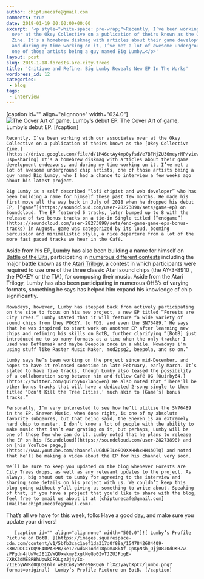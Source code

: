 ```yaml
---
author: chiptunecafe@gmail.com
comments: true
date: 2019-01-19 00:00:00+00:00
excerpt: '<p style="white-space: pre-wrap;">Recently, I’ve been working with our associates
  over at the Okey Collective on a publication of theirs known as the Okey Collective
  Zine. It’s a homebrew diskmag with articles about their game development endeavors,
  and during my time working on it, I’ve met a lot of awesome underground chip artists,
  one of those artists being a guy named Big Lumby…</p>'
layout: post
slug: 2019-1-18-forests-are-city-trees
title: 'Critique and Refine: Big Lumby Reveals New EP In The Works'
wordpress_id: 12
categories:
 - blog
tags:
 - Interview
---
```


[caption id="" align="alignnone" width="624.0"]![ The Cover Art of game, Lumby’s debut EP. ](https://images.squarespace-cdn.com/content/v1/5bfb3cac1aef1da317d0f89a/1547842609807-ME1SM4LICQLV8TIDINKW/ke17ZwdGBToddI8pDm48kJZyeBWNgJupo2aLeY0aOqFZw-zPPgdn4jUwVcJE1ZvWQUxwkmyExglNqGp0IvTJZUJFbgE-7XRK3dMEBRBhUpy5md3sDMdzmWwDiYn2MS9ppxXddMr-lJxLMOQyGYfOPBm6F5ikpbfDU2mIQkoyhQs/game.png?format=original)  The Cover Art of game, Lumby’s debut EP. [/caption] 
  



	Recently, I’ve been working with our associates over at the Okey Collective on a publication of theirs known as the [Okey Collective Zine.](https://drive.google.com/file/d/1M46ctAy4mp0yfsdVe7BFMjZU36meyrMP/view?usp=sharing) It’s a homebrew diskmag with articles about their game development endeavors, and during my time working on it, I’ve met a lot of awesome underground chip artists, one of those artists being a guy named Big Lumby, who I had a chance to interview a few weeks ago about his latest project.

	Big Lumby is a self described “lofi chipist and web developer” who has been building a name for himself these past few months. He made his first move all the way back in July of 2018 when he dropped his debut EP, [“game”](https://soundcloud.com/user-28273898/sets/game-ep) on Soundcloud. The EP featured 6 tracks, later bumped up to 8 with the release of two bonus tracks on a tie-in Single titled [“endgame”](https://soundcloud.com/user-28273898/sets/end-game-game-eps-bonus-tracks) in August. game was categorized by its loud, booming percussion and minimalistic style, a nice departure from a lot of the more fast paced tracks we hear in the Café.

Aside from his EP, Lumby has also been building a name for himself on [Battle of the Bits,](http://battleofthebits.org/) participating in [numerous different contests](http://battleofthebits.org/barracks/Profile/big+lumby/Chiptune) including the major battle known as the [Atari Trilogy,](http://battleofthebits.org/arena/Battle/3942/Atari+Trilogy/) a contest in which participants were required to use one of the three classic Atari sound chips (the AY-3-8910 , the POKEY or the TIA), for composing their music. Aside from the Atari Trilogy, Lumby has also been participating in numerous OHB’s of varying formats, something he says has helped him expand his knowledge of chip significantly.

	Nowadays, however, Lumby has stepped back from actively participating on the site to focus on his new project, a new EP titled “Forests are City Trees.” Lumby stated that it will feature “a wide variety of sound chips from they POKEY, to FDS, and even the SN76489.” He says that he was inspired to start work on another EP after learning new chips and refining his skills on BotB, further clarifying “[BotB] just introduced me to so many formats at a time when the only tracker I used was Deflemask and maybe Beepola once in a while. Nowadays i'm using stuff like Raster Music Maker, mod2psg2, beepola, and so on.”

	Lumby says he’s been working on the project since mid-December, and hopes to have it released sometime in late February, early March. It’s slated to have five tracks, though Lumby also teased the possibility of a collaboration song between him and fellow Café OG [Quirby64.](https://twitter.com/quirby64?lang=en) He also noted that “There’ll be other bonus tracks that will have a dedicated 2-song single to them titled 'Don't Kill the Tree Cities,’ much akin to [Game’s] bonus tracks.”

	Personally, I’m very interested to see how he’ll utilize the SN76489 in the EP. Sneven Music, when done right, is one of my absolute favorite subgenres, but that being said, the Sneven is an extremely hard chip to master. I don’t know a lot of people with the ability to make music that isn’t ear grating on it, but perhaps, Lumby will be one of those few who can do it. Lumby noted that he plans to release the EP on his [Soundcloud](https://soundcloud.com/user-28273898) and on [his YouTube page,](https://www.youtube.com/channel/UCdUEILeSO9XXHHhxHH4bQTQ) and noted that he’ll be making a video about the EP for his channel very soon.

	We’ll be sure to keep you updated on the blog whenever Forests are City Trees drops, as well as any relevant updates to the project. As always, big shout out to Lumby for agreeing to the interview and sharing some details on his project with us. We couldn’t keep this blog going without y’all giving us something to write about. Speaking of that, if you have a project that you’d like to share with the blog, feel free to email us about it at [chiptunecafe@gmail.com](mailto:chiptunecafe@gmail.com). 

That’s all we have for this week, folks Have a good day, and make sure you update your drivers!


  
       [caption id="" align="alignnone" width="500.0"]![ Lumby’s Profile Picture on BotB. ](https://images.squarespace-cdn.com/content/v1/5bfb3cac1aef1da317d0f89a/1547842684409-33HZDDCCYDQ9E4DPABPB/ke17ZwdGBToddI8pDm48kAf-OpKpNsh_OjjU8JOdDKBZw-zPPgdn4jUwVcJE1ZvWQUxwkmyExglNqGp0IvTJZUJFbgE-7XRK3dMEBRBhUpwkCFOLgzJj4yIx-vIIEbyWWRd0QUGL6lY_wBICnBy59Ye9GKQq6_hlXZJyaybXpCc/lumbo.png?format=original)  Lumby’s Profile Picture on BotB. [/caption]
